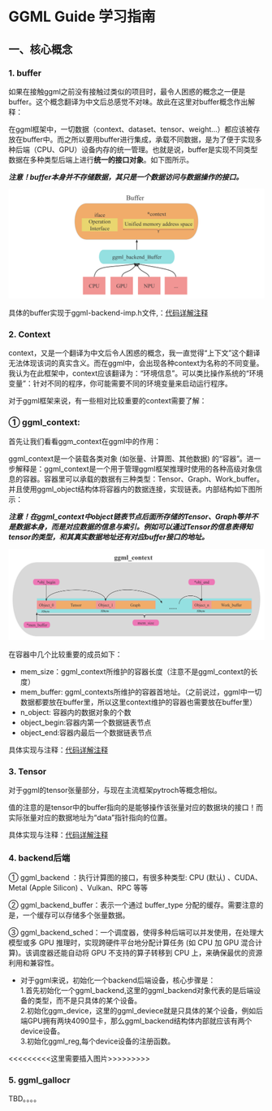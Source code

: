 # GGML Guide 学习指南

## 一、核心概念

### 1. buffer

如果在接触ggml之前没有接触过类似的项目时，最令人困惑的概念之一便是buffer。这个概念翻译为中文后总感觉不对味。故此在这里对buffer概念作出解释：

在ggml框架中，一切数据（context、dataset、tensor、weight...）都应该被存放在buffer中。而之所以要用buffer进行集成，承载不同数据，是为了便于实现多种后端（CPU、GPU）设备内存的统一管理。也就是说，buffer是实现不同类型数据在多种类型后端上进行**统一的接口对象**。如下图所示。

***注意！buffer本身并不存储数据，其只是一个数据访问与数据操作的接口。***

![ggml_buffer](../images/GGML_Buffer.png)

具体的buffer实现于ggml-backend-imp.h文件,：[代码详解注释](./GGML_man/ggml-backend-impl.md#1-ggml_backend_buffer)

### 2. Context

context，又是一个翻译为中文后令人困惑的概念，我一直觉得“上下文”这个翻译无法体现该词的真实含义。而在ggml中，会出现各种context为名称的不同变量。我认为在此框架中，context应该翻译为：“环境信息”。可以类比操作系统的“环境变量”：针对不同的程序，你可能需要不同的环境变量来启动运行程序。

对于ggml框架来说，有一些相对比较重要的context需要了解：

### ① ggml_context:

首先让我们看看ggm_context在ggml中的作用：

ggml_context是一个装载各类对象 (如张量、计算图、其他数据) 的“容器”。进一步解释是：ggml_context是一个用于管理ggml框架推理时使用的各种高级对象信息的容器。容器里可以承载的数据有三种类型：Tensor、Graph、Work_buffer。并且使用ggml_object结构体将容器内的数据连接，实现链表。内部结构如下图所示：



***注意！在ggml_context中object链表节点后面所存储的Tensor、Graph等并不是数据本身，而是对应数据的信息与索引。例如可以通过Tensor的信息表得知tensor的类型，和其真实数据地址还有对应buffer接口的地址。***

![contex](../images/ggml_context.png)

在容器中几个比较重要的成员如下：

- mem_size：ggml_context所维护的容器长度（注意不是ggml_context的长度）
- mem_buffer: ggml_contexts所维护的容器首地址。（之前说过，ggml中一切数据都要放在buffer里，所以这里context维护的容器也需要放在buffer里）
- n_object: 容器内的数据对象的个数
- object_begin:容器内第一个数据链表节点
- object_end:容器内最后一个数据链表节点

具体实现与注释：[代码详解注释](./GGML_man/ggml_c.md#1-ggml_contex)

### 3. Tensor

对于ggml的tensor张量部分，与现在主流框架pytroch等概念相似。

值的注意的是tensor中的buffer指向的是能够操作该张量对应的数据块的接口！而实际张量对应的数据地址为“data”指针指向的位置。

具体实现与注释：[代码详解注释](./GGML_man/ggml_c.md#2-ggml_tensor)

### 4. backend后端

① ggml_backend ：执行计算图的接口，有很多种类型: CPU (默认) 、CUDA、Metal (Apple Silicon) 、Vulkan、RPC 等等

② ggml_backend_buffer：表示一个通过 buffer_type 分配的缓存。需要注意的是，一个缓存可以存储多个张量数据。

③ ggml_backend_sched：一个调度器，使得多种后端可以并发使用，在处理大模型或多 GPU 推理时，实现跨硬件平台地分配计算任务 (如 CPU 加 GPU 混合计算)。该调度器还能自动将 GPU 不支持的算子转移到 CPU 上，来确保最优的资源利用和兼容性。

- 对于ggml来说，初始化一个backend后端设备，核心步骤是：   
1.首先初始化一个ggml_backend,这里的ggml_backend对象代表的是后端设备的类型，而不是只具体的某个设备。   
2.初始化ggm_device，这里的ggml_deviece就是只具体的某个设备，例如后端GPU拥有两块4090显卡，那么ggml_backend结构体内部就应该有两个device设备。   
3.初始化ggml_reg,每个device设备的注册函数。

<<<<<<<<<这里需要插入图片>>>>>>>>>


### 5. ggml_gallocr

TBD。。。。

